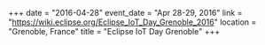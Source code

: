 +++
date = "2016-04-28"
event_date = "Apr 28-29, 2016"
link = "https://wiki.eclipse.org/Eclipse_IoT_Day_Grenoble_2016"
location = "Grenoble, France"
title = "Eclipse IoT Day Grenoble"
+++
